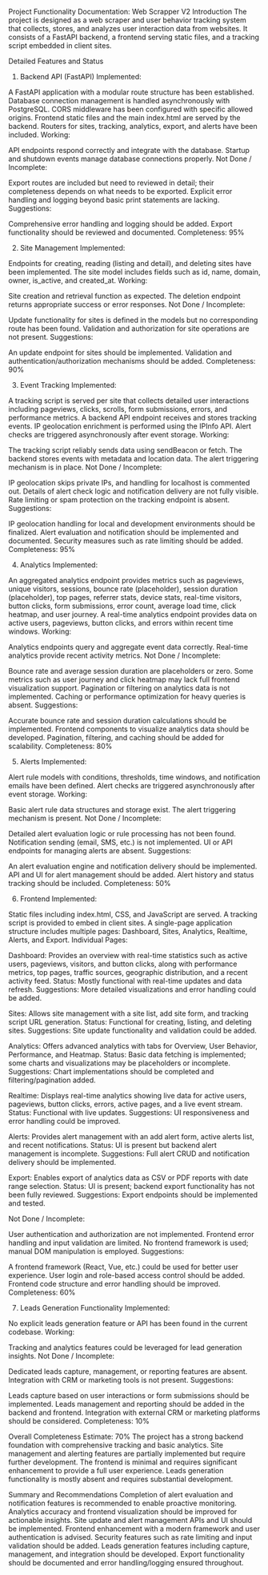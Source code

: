 Project Functionality Documentation: Web Scrapper V2
Introduction
The project is designed as a web scraper and user behavior tracking system that collects, stores, and analyzes user interaction data from websites. It consists of a FastAPI backend, a frontend serving static files, and a tracking script embedded in client sites.

Detailed Features and Status
1. Backend API (FastAPI)
Implemented:

A FastAPI application with a modular route structure has been established.
Database connection management is handled asynchronously with PostgreSQL.
CORS middleware has been configured with specific allowed origins.
Frontend static files and the main index.html are served by the backend.
Routers for sites, tracking, analytics, export, and alerts have been included.
Working:

API endpoints respond correctly and integrate with the database.
Startup and shutdown events manage database connections properly.
Not Done / Incomplete:

Export routes are included but need to reviewed in detail; their completeness depends on what needs to be exported.
Explicit error handling and logging beyond basic print statements are lacking.
Suggestions:

Comprehensive error handling and logging should be added.
Export functionality should be reviewed and documented.
Completeness: 95%

2. Site Management
Implemented:

Endpoints for creating, reading (listing and detail), and deleting sites have been implemented.
The site model includes fields such as id, name, domain, owner, is_active, and created_at.
Working:

Site creation and retrieval function as expected.
The deletion endpoint returns appropriate success or error responses.
Not Done / Incomplete:

Update functionality for sites is defined in the models but no corresponding route has been found.
Validation and authorization for site operations are not present.
Suggestions:

An update endpoint for sites should be implemented.
Validation and authentication/authorization mechanisms should be added.
Completeness: 90%

3. Event Tracking
Implemented:

A tracking script is served per site that collects detailed user interactions including pageviews, clicks, scrolls, form submissions, errors, and performance metrics.
A backend API endpoint receives and stores tracking events.
IP geolocation enrichment is performed using the IPInfo API.
Alert checks are triggered asynchronously after event storage.
Working:

The tracking script reliably sends data using sendBeacon or fetch.
The backend stores events with metadata and location data.
The alert triggering mechanism is in place.
Not Done / Incomplete:

IP geolocation skips private IPs, and handling for localhost is commented out.
Details of alert check logic and notification delivery are not fully visible.
Rate limiting or spam protection on the tracking endpoint is absent.
Suggestions:

IP geolocation handling for local and development environments should be finalized.
Alert evaluation and notification should be implemented and documented.
Security measures such as rate limiting should be added.
Completeness: 95%

4. Analytics
Implemented:

An aggregated analytics endpoint provides metrics such as pageviews, unique visitors, sessions, bounce rate (placeholder), session duration (placeholder), top pages, referrer stats, device stats, real-time visitors, button clicks, form submissions, error count, average load time, click heatmap, and user journey.
A real-time analytics endpoint provides data on active users, pageviews, button clicks, and errors within recent time windows.
Working:

Analytics endpoints query and aggregate event data correctly.
Real-time analytics provide recent activity metrics.
Not Done / Incomplete:

Bounce rate and average session duration are placeholders or zero.
Some metrics such as user journey and click heatmap may lack full frontend visualization support.
Pagination or filtering on analytics data is not implemented.
Caching or performance optimization for heavy queries is absent.
Suggestions:

Accurate bounce rate and session duration calculations should be implemented.
Frontend components to visualize analytics data should be developed.
Pagination, filtering, and caching should be added for scalability.
Completeness: 80%

5. Alerts
Implemented:

Alert rule models with conditions, thresholds, time windows, and notification emails have been defined.
Alert checks are triggered asynchronously after event storage.
Working:

Basic alert rule data structures and storage exist.
The alert triggering mechanism is present.
Not Done / Incomplete:

Detailed alert evaluation logic or rule processing has not been found.
Notification sending (email, SMS, etc.) is not implemented.
UI or API endpoints for managing alerts are absent.
Suggestions:

An alert evaluation engine and notification delivery should be implemented.
API and UI for alert management should be added.
Alert history and status tracking should be included.
Completeness: 50%

6. Frontend
Implemented:

Static files including index.html, CSS, and JavaScript are served.
A tracking script is provided to embed in client sites.
A single-page application structure includes multiple pages: Dashboard, Sites, Analytics, Realtime, Alerts, and Export.
Individual Pages:

Dashboard:
Provides an overview with real-time statistics such as active users, pageviews, visitors, and button clicks, along with performance metrics, top pages, traffic sources, geographic distribution, and a recent activity feed.
Status: Mostly functional with real-time updates and data refresh.
Suggestions: More detailed visualizations and error handling could be added.

Sites:
Allows site management with a site list, add site form, and tracking script URL generation.
Status: Functional for creating, listing, and deleting sites.
Suggestions: Site update functionality and validation could be added.

Analytics:
Offers advanced analytics with tabs for Overview, User Behavior, Performance, and Heatmap.
Status: Basic data fetching is implemented; some charts and visualizations may be placeholders or incomplete.
Suggestions: Chart implementations should be completed and filtering/pagination added.

Realtime:
Displays real-time analytics showing live data for active users, pageviews, button clicks, errors, active pages, and a live event stream.
Status: Functional with live updates.
Suggestions: UI responsiveness and error handling could be improved.

Alerts:
Provides alert management with an add alert form, active alerts list, and recent notifications.
Status: UI is present but backend alert management is incomplete.
Suggestions: Full alert CRUD and notification delivery should be implemented.

Export:
Enables export of analytics data as CSV or PDF reports with date range selection.
Status: UI is present; backend export functionality has not been fully reviewed.
Suggestions: Export endpoints should be implemented and tested.

Not Done / Incomplete:

User authentication and authorization are not implemented.
Frontend error handling and input validation are limited.
No frontend framework is used; manual DOM manipulation is employed.
Suggestions:

A frontend framework (React, Vue, etc.) could be used for better user experience.
User login and role-based access control should be added.
Frontend code structure and error handling should be improved.
Completeness: 60%

7. Leads Generation Functionality
Implemented:

No explicit leads generation feature or API has been found in the current codebase.
Working:

Tracking and analytics features could be leveraged for lead generation insights.
Not Done / Incomplete:

Dedicated leads capture, management, or reporting features are absent.
Integration with CRM or marketing tools is not present.
Suggestions:

Leads capture based on user interactions or form submissions should be implemented.
Leads management and reporting should be added in the backend and frontend.
Integration with external CRM or marketing platforms should be considered.
Completeness: 10%

Overall Completeness Estimate: 70%
The project has a strong backend foundation with comprehensive tracking and basic analytics. Site management and alerting features are partially implemented but require further development. The frontend is minimal and requires significant enhancement to provide a full user experience. Leads generation functionality is mostly absent and requires substantial development.

Summary and Recommendations
Completion of alert evaluation and notification features is recommended to enable proactive monitoring.
Analytics accuracy and frontend visualization should be improved for actionable insights.
Site update and alert management APIs and UI should be implemented.
Frontend enhancement with a modern framework and user authentication is advised.
Security features such as rate limiting and input validation should be added.
Leads generation features including capture, management, and integration should be developed.
Export functionality should be documented and error handling/logging ensured throughout.